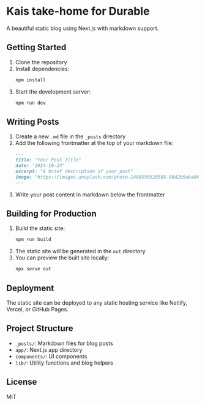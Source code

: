 # Kais take-home for Durable

A beautiful static blog using Next.js with markdown support.

## Getting Started

1. Clone the repository
2. Install dependencies:
   ```bash
   npm install
   ```
3. Start the development server:
   ```bash
   npm run dev
   ```

## Writing Posts

1. Create a new `.md` file in the `_posts` directory
2. Add the following frontmatter at the top of your markdown file:
   ```markdown
   ---
   title: "Your Post Title"
   date: "2024-10-24"
   excerpt: "A brief description of your post"
   image: "https://images.unsplash.com/photo-1488590528505-98d2b5aba04b?q=80&w=1740&auto=format&fit=crop&ixlib=rb-4.0.3&ixid=M3wxMjA3fDB8MHxwaG90by1wYWdlfHx8fGVufDB8fHx8fA%3D%3D"
   ---
   ```
3. Write your post content in markdown below the frontmatter

## Building for Production

1. Build the static site:
   ```bash
   npm run build
   ```
2. The static site will be generated in the `out` directory
3. You can preview the built site locally:
   ```bash
   npx serve out
   ```

## Deployment

The static site can be deployed to any static hosting service like Netlify, Vercel, or GitHub Pages.

## Project Structure

- `_posts/`: Markdown files for blog posts
- `app/`: Next.js app directory
- `components/`: UI components
- `lib/`: Utility functions and blog helpers

## License

MIT
